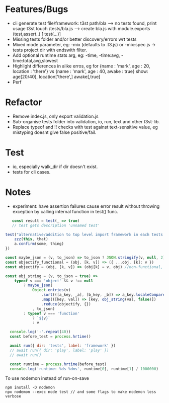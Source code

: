 # Features/Bugs

- cli generate test file/framework:
    t3st path/bla --> no tests found, print usage
    t3st touch /tests/bla.js --> create bla.js with module.exports (test,assert..) [ test(...)]
- Missing tests folder and/or better discovery/errors wrt tests
- Mixed mode parameter, eg: -mix (defaults to .t3.js) or -mix:spec.js -> tests project dir with endswith filter.
- Add optional runtime stats arg, eg: -time, -time:avg, -time:total,avg,slowest
- Highlight differences in alike erros, eg for 
    {name : 'mark', age : 20, location : 'there'} 
    vs
    {name : 'mark', age : 40, awake : true}
  show: age[20/40], location['there',] awake[,true]
- Perf

# Refactor

- Remove index.js, only export validation.js
- Sub-organise tests folder into validation, io, run, text and other t3st-lib.
- Replace typeof and !! checks with test against text-sensitive value, eg mistyping doesnt give false positive/fail.

# Test

- io, especially walk_dir if dir doesn't exist.
- tests for cli cases.

# Notes

- experiment: have assertion failures cause error result without throwing exception by calling internal function in test() func.

 ```js
    const result = test(_ => true)
    // test gets description 'unnamed test'
 ```

```js
test("alternative/addition to top level import framework in each tests file, use test function input as reference(s)", (a, [,,zzz]) => {
    zzz(this, that)
    a.confirm(some, thing)
})
```

```js
const maybe_json = (v, to_json) => to_json ? JSON.stringify(v, null, 2) : v
const objectify_functional = (obj, [k, v]) => ({ ...obj, [k]: v })
const objectify = (obj, [k, v]) => (obj[k] = v, obj) //non-functional, more performant.

const obj_string = (v, to_json = true) =>
    typeof v === 'object' && v !== null
        ? maybe_json(
            Object.entries(v)
                .sort(([a_key, _a], [b_key, _b]) => a_key.localeCompare(b_key))
                .map(([key, val]) => [key, obj_string(val, false)])
                .reduce(objectify, {})
            , to_json)
        : typeof v === 'function'
            ? `${v}`
            : v
```

```js
  console.log('-'.repeat(40))
  const before_test = process.hrtime()

  await run({ dir: 'tests', label: 'framework' })
  // await run({ dir: 'play', label: 'play' })
  // await run()

  const runtime = process.hrtime(before_test)
  console.log('runtime: %ds %dms', runtime[0], runtime[1] / 1000000)
  ```

To use nodemon instead of run-on-save
```
npm install -D nodemon
npx nodemon --exec node test // and some flags to make nodemon less verbose
```
